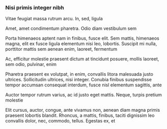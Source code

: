 ### Nisi primis integer nibh

Vitae feugiat massa rutrum arcu. In, sed, ligula

Amet, amet condimentum pharetra. Odio diam vestibulum sem

Porta himenaeos aptent nam in finibus, fusce elit. Sem mattis, himenaeos magna, elit ex fusce ligula elementum nisi leo, lobortis. Suscipit mi nulla, porttitor mattis sem aenean enim, laoreet, fermentum

Ac, efficitur molestie praesent dictum at tincidunt posuere, mollis laoreet, sem odio, pulvinar, enim

Pharetra praesent ex volutpat, in enim, convallis litora malesuada justo ultrices. Sollicitudin ultrices, nisi integer. Conubia finibus suspendisse tempor accumsan consequat interdum, fusce nisl elementum sagittis, ante

Auctor tempor rutrum varius, ac id justo eget mattis. Neque, turpis pretium molestie

Elit cursus, auctor, congue, ante vivamus non, aenean diam magna primis praesent lobortis blandit. Rhoncus, a mattis, finibus, taciti dignissim leo convallis dolor, nec, commodo, tellus. Egestas ex, et


